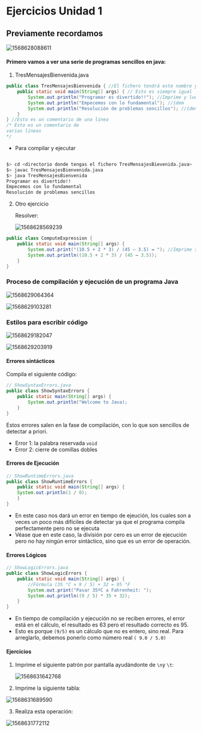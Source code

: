 # Ejercicios Unidad 1

## Previamente recordamos

![1568628088611](/home/ivanji/.config/Typora/typora-user-images/1568628088611.png)

#### Primero vamos a ver una serie de programas sencillos en java:

1. TresMensajesBienvenida.java

```java
public class TresMensajesBienvenida { //El fichero tendrá este nombre y la extensión .java
 	public static void main(String[] args) { // Esto es siempre igual 
 		System.out.println("Programar es divertido!!"); //Imprime y luego salta de línea
 		System.out.println("Empecemos con lo fundamental"); //ídem
 		System.out.println("Resolución de problemas sencillos"); //ídem
	} 
} //Esto es un comentario de una línea
/* Esto es un comentario de 
varias líneas
*/
```

* Para compilar y ejecutar

```bash

$> cd <directorio donde tengas el fichero TresMensajesBievenida.java>
$> javac TresMensajesBienvenida.java
$> java TresMensajesBienvenida
Programar es divertido!!
Empecemos con lo fundamental
Resolución de problemas sencillos

```

2. Otro ejercicio

   Resolver:

   ![1568628569239](/home/ivanji/.config/Typora/typora-user-images/1568628569239.png)

```java
public class ComputeExpression {
	public static void main(String[] args) {
    	System.out.print("(10.5 + 2 * 3) / (45 – 3.5) = "); //Imprime sin salto de línea
 		System.out.println((10.5 + 2 * 3) / (45 – 3.5));
    }
} 
```



### Proceso de compilación y ejecución de un programa Java

![1568629064364](/home/ivanji/.config/Typora/typora-user-images/1568629064364.png)

![1568629103281](/home/ivanji/.config/Typora/typora-user-images/1568629103281.png)



### Estilos para escribir código

![1568629182047](/home/ivanji/.config/Typora/typora-user-images/1568629182047.png)

![1568629203919](/home/ivanji/.config/Typora/typora-user-images/1568629203919.png)

#### Errores sintácticos

Compila el siguiente código:

```java
// ShowSyntaxErrors.java
public class ShowSyntaxErrors {
	public static main(String[] args) {
		System.out.println("Welcome to Java);
	}
}
```

Estos errores salen en la fase de compilación, con lo que son sencillos de detectar a priori.

- Error 1: la palabra reservada `void`
- Error 2: cierre de comillas dobles



#### Errores de Ejecución

```java
// ShowRuntimeErrors.java
public class ShowRuntimeErrors {
	public static void main(String[] args) {
	System.out.println(1 / 0);
	}
}
```

- En este caso nos dará un error en tiempo de ejeución, los cuales son a veces un poco más difíciles de detectar ya que el programa compila perfectamente pero no se ejecuta
- Véase que en este caso, la división por cero es un error de ejecución pero no hay ningún error sintáctico, sino que es un error de operación.

#### Errores Lógicos

```java
// ShowLogicErrors.java
public class ShowLogicErrors {
	public static void main(String[] args) {
        //Fórmula (35 °C × 9 / 5) + 32 = 95 °F
		System.out.print("Pasar 35ºC a Fahrenheit: ");
		System.out.println((9 / 5) * 35 + 32);
	}
} 
```

- En tiempo de compilación y ejecución no se reciben errores, el error está en el cálculo, el resultado es 63 pero el resultado correcto es 95.
- Esto es porque `(9/5)` es un cálculo que no es entero, sino real. Para arreglarlo, debemos ponerlo como número real `( 9.0 / 5.0)`



#### Ejercicios

1. Imprime el siguiente patrón por pantalla ayudándonte de `\n`y `\t`:

   ![1568631642768](/home/ivanji/.config/Typora/typora-user-images/1568631642768.png)

2. Imprime la siguiente tabla:

![1568631689590](/home/ivanji/.config/Typora/typora-user-images/1568631689590.png)

3. Realiza esta operación:

![1568631772112](/home/ivanji/.config/Typora/typora-user-images/1568631772112.png)